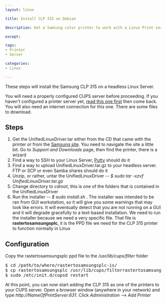 ```yaml
---
layout: linux

title: Install CLP 315 on Debian

description: Get a Samsung color printer to work with a Linux Print server

except:

tags:
- Printer
- Server

categories:
- Linux

---
```


These steps will install the Samsung CLP 315 on a headless Linux Server. 

You will need a properly configured CUPS server before proceeding. If you haven't configured a printer server yet, [read this one first](/easy-way-to-install-print-server-linux) then come back. You will also need an internet connection for this one. There are some files to download.

## Steps

1. Get the UnifiedLinuxDriver.tar either from the CD that came with the printer or from the [Samsung site](http://www.samsung.com). You need to navigate the site a little bit. Go to *Support and Downloads* page, then find the printer, there is a wizard
2. Find a way to SSH to your Linux Server, [Putty](http://www.chiark.greenend.org.uk/~sgtatham/putty/download.html) should do it
3. Find a way to upload UnifiedLinuxDriver.tar.gz to your headless server. FTP or SCP or even Samba shares should do it
4. Unzip, or rather, untar the UnifiedLinuxDriver -- *$ sudo tar -xzvf UnifiedLinuxDriver.tar.gz*
5. Change directory to *cdroot*, this is one of the folders that is contained in the UnifiedLinuxDriver
6. Run the installer -- *$ sudo install.sh* . The installer was intended to be ran from GUI workstation, so it will give you some warnings that may look like errors. It will eventually detect that you are not running on a GUI and it will degrade gracefully to a text-based installation. We need to run the installer because we need a very specific file. That file is **rastertosamsungsplc**, it is the PPD file we need for the CLP 315 printer to function normally in Linux

## Configuration

Copy the rastertosamsungsplc ppd file to the */usr/lib/cups/filter* folder 

<pre class="codeblock">
$ cd /path/to/where/rastertosamsungsplc-is/
$ cp rastertosamsungsplc /usr/lib/cups/filterrastertosamsungsplc
$ sudo /etc/init.d/cupsd restart
</pre>

At this point, you can now start adding the CLP 315 as one of the printers to your CUPS server. Open a browser window (anywhere in your network) and type *http://NameOfPrintServer:631*. Click *Administration --> Add Printer* 
